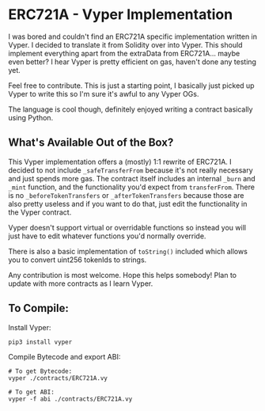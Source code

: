 # ERC721A - Vyper Implementation

I was bored and couldn't find an ERC721A specific implementation written in Vyper. I decided to translate it from Solidity over into Vyper. This should implement everything apart from the extraData from ERC721A... maybe even better? I hear Vyper is pretty efficient on gas, haven't done any testing yet.

Feel free to contribute. This is just a starting point, I basically just picked up Vyper to write this so I'm sure it's awful to any Vyper OGs.

The language is cool though, definitely enjoyed writing a contract basically using Python.

## What's Available Out of the Box?

This Vyper implementation offers a (mostly) 1:1 rewrite of ERC721A. I decided to not include `_safeTransferFrom` because it's not really necessary and just spends more gas. The contract itself includes an internal `_burn` and `_mint` function, and the functionality you'd expect from `transferFrom`. There is no `_beforeTokenTransfers` or `_afterTokenTransfers` because those are also pretty useless and if you want to do that, just edit the functionality in the Vyper contract.

Vyper doesn't support virtual or overridable functions so instead you will just have to edit whatever functions you'd normally override.

There is also a basic implementation of `toString()` included which allows you to convert uint256 tokenIds to strings.

Any contribution is most welcome. Hope this helps somebody! Plan to update with more contracts as I learn Vyper.

## To Compile:

Install Vyper:
```
pip3 install vyper
```

Compile Bytecode and export ABI:
```
# To get Bytecode:
vyper ./contracts/ERC721A.vy

# To get ABI:
vyper -f abi ./contracts/ERC721A.vy
```
